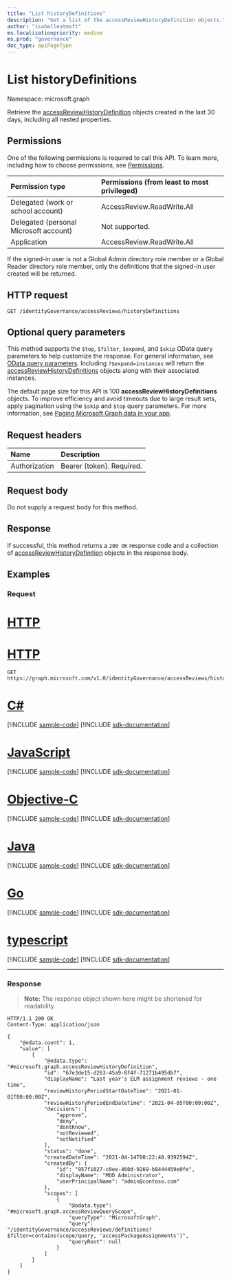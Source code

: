 ```yaml
---
title: "List historyDefinitions"
description: "Get a list of the accessReviewHistoryDefinition objects."
author: "isabelleatmsft"
ms.localizationpriority: medium
ms.prod: "governance"
doc_type: apiPageType
---
```


# List historyDefinitions

Namespace: microsoft.graph

Retrieve the [accessReviewHistoryDefinition](../resources/accessreviewhistorydefinition.md) objects created in the last 30 days, including all nested properties.

## Permissions

One of the following permissions is required to call this API. To learn more, including how to choose permissions, see [Permissions](/graph/permissions-reference).

|Permission type|Permissions (from least to most privileged)|
|:---|:---|
|Delegated (work or school account)|AccessReview.ReadWrite.All|
|Delegated (personal Microsoft account)|Not supported.|
|Application|AccessReview.ReadWrite.All|

If the signed-in user is not a Global Admin directory role member or a Global Reader directory role member, only the definitions that the signed-in user created will be returned.

## HTTP request

<!-- {
  "blockType": "ignored"
}
-->

``` http
GET /identityGovernance/accessReviews/historyDefinitions
```

## Optional query parameters

This method supports the `$top`, `$filter`, `$expand`, and `$skip` OData query parameters to help customize the response. For general information, see [OData query parameters](/graph/query-parameters). Including `?$expand=instances` will return the [accessReviewHistoryDefinitions](../resources/accessreviewhistorydefinition.md) objects along with their associated instances.

The default page size for this API is 100 **accessReviewHistoryDefinitions** objects. To improve efficiency and avoid timeouts due to large result sets, apply pagination using the `$skip` and `$top` query parameters. For more information, see [Paging Microsoft Graph data in your app](/graph/paging).

## Request headers

|Name|Description|
|:---|:---|
|Authorization|Bearer {token}. Required.|

## Request body

Do not supply a request body for this method.

## Response

If successful, this method returns a `200 OK` response code and a collection of [accessReviewHistoryDefinition](../resources/accessreviewhistorydefinition.md) objects in the response body.

## Examples

### Request

# [HTTP](#tab/http)

# [HTTP](#tab/http)
<!-- {
  "blockType": "request",
  "name": "list_accessreviewhistorydefinition"
}
-->

``` http
GET https://graph.microsoft.com/v1.0/identityGovernance/accessReviews/historyDefinitions
```
# [C#](#tab/csharp)
[!INCLUDE [sample-code](../includes/snippets/csharp/list-accessreviewhistorydefinition-csharp-snippets.md)]
[!INCLUDE [sdk-documentation](../includes/snippets/snippets-sdk-documentation-link.md)]

# [JavaScript](#tab/javascript)
[!INCLUDE [sample-code](../includes/snippets/javascript/list-accessreviewhistorydefinition-javascript-snippets.md)]
[!INCLUDE [sdk-documentation](../includes/snippets/snippets-sdk-documentation-link.md)]

# [Objective-C](#tab/objc)
[!INCLUDE [sample-code](../includes/snippets/objc/list-accessreviewhistorydefinition-objc-snippets.md)]
[!INCLUDE [sdk-documentation](../includes/snippets/snippets-sdk-documentation-link.md)]

# [Java](#tab/java)
[!INCLUDE [sample-code](../includes/snippets/java/list-accessreviewhistorydefinition-java-snippets.md)]
[!INCLUDE [sdk-documentation](../includes/snippets/snippets-sdk-documentation-link.md)]

# [Go](#tab/go)
[!INCLUDE [sample-code](../includes/snippets/go/list-accessreviewhistorydefinition-go-snippets.md)]
[!INCLUDE [sdk-documentation](../includes/snippets/snippets-sdk-documentation-link.md)]

# [typescript](#tab/typescript)
[!INCLUDE [sample-code](../includes/snippets/typescript/list-accessreviewhistorydefinition-typescript-snippets.md)]
[!INCLUDE [sdk-documentation](../includes/snippets/snippets-sdk-documentation-link.md)]

---


### Response

>**Note:** The response object shown here might be shortened for readability.
<!-- {
  "blockType": "response",
  "truncated": true,
  "@odata.type": "microsoft.graph.accessReviewHistoryDefinition",
  "isCollection": "true"
}
-->

``` http
HTTP/1.1 200 OK
Content-Type: application/json

{
    "@odata.count": 1,
    "value": [
        {
            "@odata.type": "#microsoft.graph.accessReviewHistoryDefinition",
            "id": "67e3de15-d263-45a9-8f4f-71271b495db7",
            "displayName": "Last year's ELM assignment reviews - one time",
            "reviewHistoryPeriodStartDateTime": "2021-01-01T00:00:00Z",
            "reviewHistoryPeriodEndDateTime": "2021-04-05T00:00:00Z",
            "decisions": [
                "approve",
                "deny",
                "dontKnow",
                "notReviewed",
                "notNotified"
            ],
            "status": "done",
            "createdDateTime": "2021-04-14T00:22:48.9392594Z",
            "createdBy": {
                "id": "957f1027-c0ee-460d-9269-b8444459e0fe",
                "displayName": "MOD Administrator",
                "userPrincipalName": "admin@contoso.com"
            },
            "scopes": [
                {
                    "@odata.type": "#microsoft.graph.accessReviewQueryScope",
                    "queryType": "MicrosoftGraph",
                    "query": "/identityGovernance/accessReviews/definitions?$filter=contains(scope/query, 'accessPackageAssignments')",
                    "queryRoot": null
                }
            ]
        }
    ]
}
```
